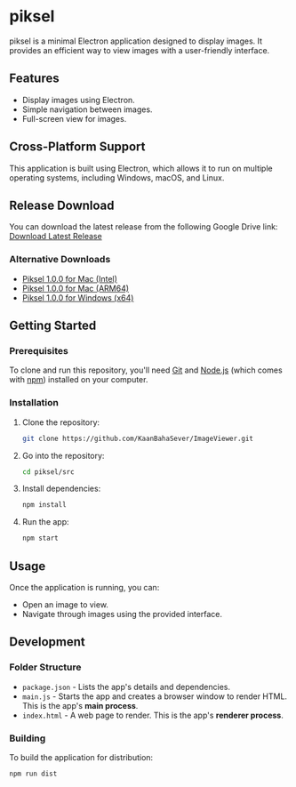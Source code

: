 # piksel

piksel is a minimal Electron application designed to display images. It provides an efficient way to view images with a user-friendly interface.

## Features

- Display images using Electron.
- Simple navigation between images.
- Full-screen view for images.

## Cross-Platform Support

This application is built using Electron, which allows it to run on multiple operating systems, including Windows, macOS, and Linux.

## Release Download

You can download the latest release from the following Google Drive link:
[Download Latest Release](https://drive.google.com/drive/folders/1chU11CzTStpNg6PGHXVvFri4AJny_2QD?usp=sharing)

### Alternative Downloads

- [Piksel 1.0.0 for Mac (Intel)](https://kaanbahasever.com/static/piksel-1.0.0-mac-intel.dmg)
- [Piksel 1.0.0 for Mac (ARM64)](https://kaanbahasever.com/static/piksel-1.0.0-mac-arm64.dmg)
- [Piksel 1.0.0 for Windows (x64)](https://kaanbahasever.com/static/piksel-setup-1.0.0-win-x64.exe)

## Getting Started

### Prerequisites

To clone and run this repository, you'll need [Git](https://git-scm.com) and [Node.js](https://nodejs.org/en/download/) (which comes with [npm](http://npmjs.com)) installed on your computer.

### Installation

1. Clone the repository:
    ```bash
    git clone https://github.com/KaanBahaSever/ImageViewer.git
    ```
2. Go into the repository:
    ```bash
    cd piksel/src
    ```
3. Install dependencies:
    ```bash
    npm install
    ```
4. Run the app:
    ```bash
    npm start
    ```

## Usage

Once the application is running, you can:

- Open an image to view.
- Navigate through images using the provided interface.

## Development

### Folder Structure

- `package.json` - Lists the app's details and dependencies.
- `main.js` - Starts the app and creates a browser window to render HTML. This is the app's **main process**.
- `index.html` - A web page to render. This is the app's **renderer process**.

### Building

To build the application for distribution:

```bash
npm run dist
